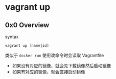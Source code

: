 # vagrant up

## 0x0 Overview

syntax

```
vagrant up [name|id]
```

类似于 `docker run` 使用改命令时会读取 Vagrantfile 

- 如果没有对应的镜像，就会先下载镜像然后启动镜像
- 如果有对应的镜像，就会直接启动镜像

```

```

